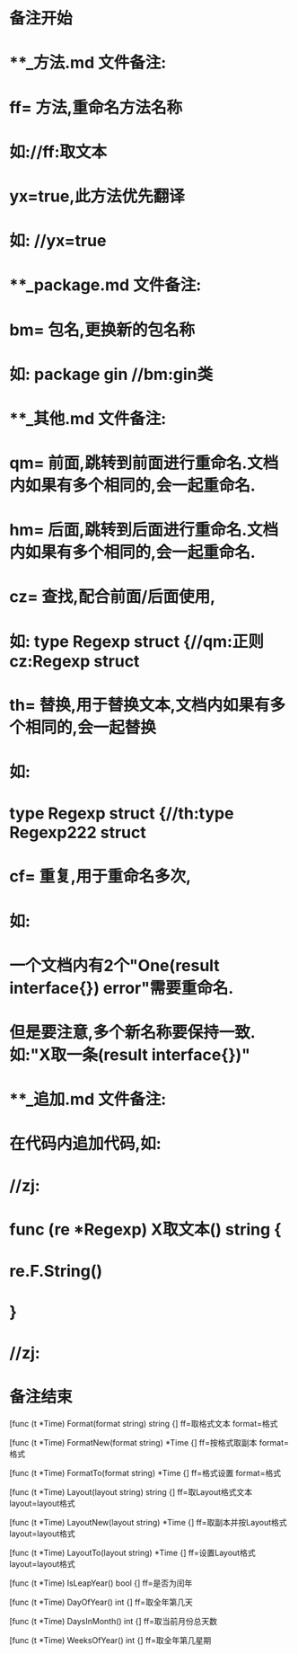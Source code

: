 # 备注开始
# **_方法.md 文件备注:
# ff= 方法,重命名方法名称
# 如://ff:取文本
#
# yx=true,此方法优先翻译
# 如: //yx=true

# **_package.md 文件备注:
# bm= 包名,更换新的包名称 
# 如: package gin //bm:gin类

# **_其他.md 文件备注:
# qm= 前面,跳转到前面进行重命名.文档内如果有多个相同的,会一起重命名.
# hm= 后面,跳转到后面进行重命名.文档内如果有多个相同的,会一起重命名.
# cz= 查找,配合前面/后面使用,
# 如: type Regexp struct {//qm:正则 cz:Regexp struct
#
# th= 替换,用于替换文本,文档内如果有多个相同的,会一起替换
# 如:
# type Regexp struct {//th:type Regexp222 struct
#
# cf= 重复,用于重命名多次,
# 如: 
# 一个文档内有2个"One(result interface{}) error"需要重命名.
# 但是要注意,多个新名称要保持一致. 如:"X取一条(result interface{})"

# **_追加.md 文件备注:
# 在代码内追加代码,如:
# //zj:
# func (re *Regexp) X取文本() string { 
# re.F.String()
# }
# //zj:
# 备注结束

[func (t *Time) Format(format string) string {]
ff=取格式文本
format=格式

[func (t *Time) FormatNew(format string) *Time {]
ff=按格式取副本
format=格式

[func (t *Time) FormatTo(format string) *Time {]
ff=格式设置
format=格式

[func (t *Time) Layout(layout string) string {]
ff=取Layout格式文本
layout=layout格式

[func (t *Time) LayoutNew(layout string) *Time {]
ff=取副本并按Layout格式
layout=layout格式

[func (t *Time) LayoutTo(layout string) *Time {]
ff=设置Layout格式
layout=layout格式

[func (t *Time) IsLeapYear() bool {]
ff=是否为闰年

[func (t *Time) DayOfYear() int {]
ff=取全年第几天

[func (t *Time) DaysInMonth() int {]
ff=取当前月份总天数

[func (t *Time) WeeksOfYear() int {]
ff=取全年第几星期
